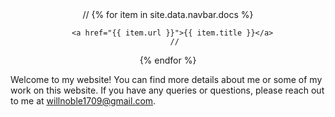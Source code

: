 
<center>
	//
   {% for item in site.data.navbar.docs %}
	  
      <a href="{{ item.url }}">{{ item.title }}</a>
	   //
   {% endfor %}
</center>

Welcome to my website! You can find more details about me or some of my work on this website. If you have any queries or questions, please reach out to me at willnoble1709@gmail.com.

